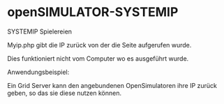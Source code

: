 # openSIMULATOR-SYSTEMIP
SYSTEMIP Spielereien

Myip.php gibt die IP zurück von der die Seite aufgerufen wurde.

Dies funktioniert nicht vom Computer wo es ausgeführt wurde.

Anwendungsbeispiel: 

Ein Grid Server kann den angebundenen OpenSimulatoren ihre IP zurück geben, so das sie diese nutzen können.

